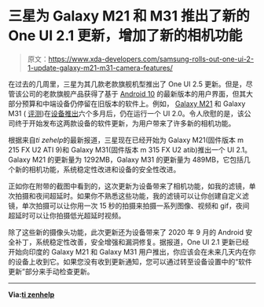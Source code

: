 # 三星为 Galaxy M21 和 M31 推出了新的 One UI 2.1 更新，增加了新的相机功能

> 原文：<https://www.xda-developers.com/samsung-rolls-out-one-ui-2-1-update-galaxy-m21-m31-camera-features/>

在过去的几周里，三星为其几款老款旗舰机型推出了 One UI 2.5 更新。但是，尽管该公司的老款旗舰产品获得了基于 [Android 10](https://www.xda-developers.com/tag/android10/) 的最新版本的用户界面，但其大部分预算和中端设备仍停留在旧版本的软件上。例如， [Galaxy M21](https://www.xda-developers.com/samsung-galaxy-m21-6000mah-battery-20mp-front-camera-india-launch/) 和 Galaxy M31 ( [评测](https://www.xda-developers.com/samsung-galaxy-m31-hands-on/))在[设备推出](https://www.xda-developers.com/samsung-galaxy-m31-64mp-quad-camera-one-ui-2-android-10-launch-india/)六个多月后，仍在运行一个 UI 2.0。令人欣慰的是，该公司终于开始发布这两款设备的软件更新，为用户带来了许多新的相机功能。

根据来自*ti zehelp*的最新报道，三星现在已经开始为 Galaxy M21(固件版本 m 215 FX U2 ATI 9)和 Galaxy M31(固件版本 m 315 FX U2 atib)推出一个 UI 2.1。Galaxy M21 的更新量为 1292MB，Galaxy M31 的更新量为 489MB，它包括几个新的相机功能，系统稳定性改进和设备的安全性改进。

正如你在附带的截图中看到的，这次更新为设备带来了相机功能，如我的滤镜，单次拍摄和夜间超延时。如果你不熟悉这些功能，我的滤镜可以让你创建自定义滤镜，单次拍摄可以让你用一次 15 秒的拍摄来拍摄一系列图像、视频和 gif，夜间超延时可以让你拍摄低光超延时视频。

除了这些新的摄像头功能，此次更新还为设备带来了 2020 年 9 月的 Android 安全补丁，系统稳定性改善，安全增强和漏洞修复。据报道，One UI 2.1 更新已经开始向印度的 Galaxy M21 和 Galaxy M31 用户推出，你应该会在未来几天内在你的设备上收到它。如果您没有收到更新通知，您可以通过转至设备设置中的“软件更新”部分来手动检查更新。

* * *

**Via:[ti zenhelp](https://www.tizenhelp.com/galaxy-m21-m31-receives-one-ui-2-1-camera-features/)**